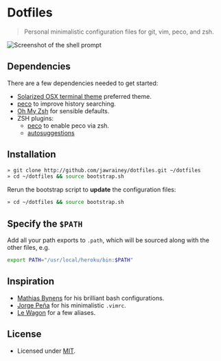 # Dotfiles

> Personal minimalistic configuration files for git, vim, peco, and zsh.

![Screenshot of the shell prompt](https://i.imgur.com/Zqktjgb.png)

## Dependencies

There are a few dependencies needed to get started:

- [Solarized OSX terminal theme](https://github.com/tomislav/osx-terminal.app-colors-solarized) preferred theme.
- [peco](https://github.com/peco/peco#macos-homebrew-scarf) to improve history searching.
- [Oh My Zsh](https://github.com/ohmyzsh/ohmyzsh) for sensible defaults.
- ZSH plugins:
  - [peco](https://github.com/jimeh/zsh-peco-history#oh-my-zsh) to enable peco via zsh.
  - [autosuggestions](https://github.com/zsh-users/zsh-autosuggestions/blob/master/INSTALL.md#oh-my-zsh)

## Installation

``` bash
» git clone http://github.com/jawrainey/dotfiles.git ~/dotfiles
» cd ~/dotfiles && source bootstrap.sh
```

Rerun the bootstrap script to **update** the configuration files:

``` bash
» cd ~/dotfiles && source bootstrap.sh
```

## Specify the `$PATH`

Add all your path exports to `.path`, which will be sourced along with the other files, e.g.

``` bash
export PATH="/usr/local/heroku/bin:$PATH"
```

## Inspiration

- [Mathias Bynens](https://github.com/mathiasbynens/dotfiles) for his brilliant bash configurations.
- [Jorge Peña](https://github.com/blaenk/dots) for his minimalistic `.vimrc`.
- [Le Wagon](https://github.com/lewagon/dotfiles) for a few aliases.

## License

- Licensed under [MIT](https://github.com/jawrainey/dotfiles/blob/master/LICENSE.txt).

